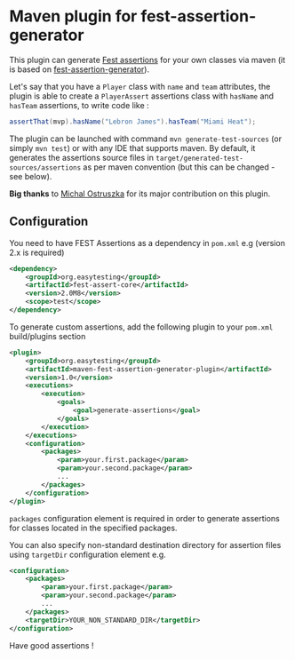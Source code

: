 Maven plugin for fest-assertion-generator
==

This plugin can generate [Fest assertions](https://github.com/alexruiz/fest-assert-2.x/wiki) for your own classes via maven (it is based on [fest-assertion-generator](https://github.com/joel-costigliola/fest-assertion-generator/wiki)).

Let's say that you have a `Player` class with `name` and `team` attributes, the plugin is able to create a `PlayerAssert` assertions class with `hasName` and `hasTeam` assertions, to write code like :

```java
assertThat(mvp).hasName("Lebron James").hasTeam("Miami Heat");
```

The plugin can be launched with command `mvn generate-test-sources` (or simply `mvn test`) or with any IDE that supports maven.
By default, it generates the assertions source files in `target/generated-test-sources/assertions` as per maven convention (but this can be changed - see below).

**Big thanks** to [Michal Ostruszka](https://github.com/mostr) for its major contribution on this plugin.

Configuration
--

You need to have FEST Assertions as a dependency in `pom.xml` e.g (version 2.x is required)

```xml
<dependency>
    <groupId>org.easytesting</groupId>
    <artifactId>fest-assert-core</artifactId>
    <version>2.0M8</version>
    <scope>test</scope>
</dependency>
```

To generate custom assertions, add the following plugin to your `pom.xml` build/plugins section

```xml
<plugin>
    <groupId>org.easytesting</groupId>
    <artifactId>maven-fest-assertion-generator-plugin</artifactId>
    <version>1.0</version>
    <executions>
        <execution>
            <goals>
                <goal>generate-assertions</goal>
            </goals>
        </execution>
    </executions>
    <configuration>
        <packages>
            <param>your.first.package</param>
            <param>your.second.package</param>
            ...
        </packages>
    </configuration>
</plugin>
```

`packages` configuration element is required in order to generate assertions for classes located in the specified packages. 

You can also specify non-standard destination directory for assertion files using `targetDir` configuration element e.g.

```xml
<configuration>
    <packages>
        <param>your.first.package</param>
        <param>your.second.package</param>
        ...
    </packages>
    <targetDir>YOUR_NON_STANDARD_DIR</targetDir>
</configuration>
```

Have good assertions !
